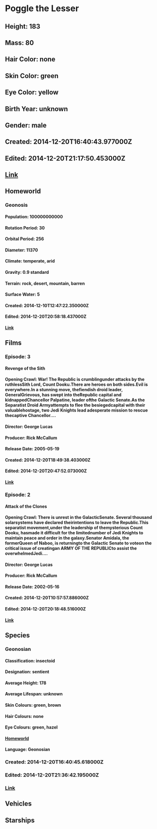 # Poggle the Lesser
## Height: 183
## Mass: 80
## Hair Color: none
## Skin Color: green
## Eye Color: yellow
## Birth Year: unknown
## Gender: male
## Created: 2014-12-20T16:40:43.977000Z
## Edited: 2014-12-20T21:17:50.453000Z
## [Link](https://swapi.dev/api/people/63/)
## Homeworld
### Geonosis
#### Population: 100000000000
#### Rotation Period: 30
#### Orbital Period: 256
#### Diameter: 11370
#### Climate: temperate, arid
#### Gravity: 0.9 standard
#### Terrain: rock, desert, mountain, barren
#### Surface Water: 5
#### Created: 2014-12-10T12:47:22.350000Z
#### Edited: 2014-12-20T20:58:18.437000Z
#### [Link](https://swapi.dev/api/planets/11/)
## Films
### Episode: 3
#### Revenge of the Sith
#### Opening Crawl: War! The Republic is crumblingunder attacks by the ruthlessSith Lord, Count Dooku.There are heroes on both sides.Evil is everywhere.In a stunning move, thefiendish droid leader, GeneralGrievous, has swept into theRepublic capital and kidnappedChancellor Palpatine, leader ofthe Galactic Senate.As the Separatist Droid Armyattempts to flee the besiegedcapital with their valuablehostage, two Jedi Knights lead adesperate mission to rescue thecaptive Chancellor....
#### Director: George Lucas
#### Producer: Rick McCallum
#### Release Date: 2005-05-19
#### Created: 2014-12-20T18:49:38.403000Z
#### Edited: 2014-12-20T20:47:52.073000Z
#### [Link](https://swapi.dev/api/films/6/)
### Episode: 2
#### Attack of the Clones
#### Opening Crawl: There is unrest in the GalacticSenate. Several thousand solarsystems have declared theirintentions to leave the Republic.This separatist movement,under the leadership of themysterious Count Dooku, hasmade it difficult for the limitednumber of Jedi Knights to maintain peace and order in the galaxy.Senator Amidala, the formerQueen of Naboo, is returningto the Galactic Senate to voteon the critical issue of creatingan ARMY OF THE REPUBLICto assist the overwhelmedJedi....
#### Director: George Lucas
#### Producer: Rick McCallum
#### Release Date: 2002-05-16
#### Created: 2014-12-20T10:57:57.886000Z
#### Edited: 2014-12-20T20:18:48.516000Z
#### [Link](https://swapi.dev/api/films/5/)
## Species
### Geonosian
#### Classification: insectoid
#### Designation: sentient
#### Average Height: 178
#### Average Lifespan: unknown
#### Skin Colours: green, brown
#### Hair Colours: none
#### Eye Colours: green, hazel
#### [Homeworld](https://swapi.dev/api/planets/11/)
#### Language: Geonosian
### Created: 2014-12-20T16:40:45.618000Z
### Edited: 2014-12-20T21:36:42.195000Z
### [Link](https://swapi.dev/api/species/28/)
## Vehicles
## Starships